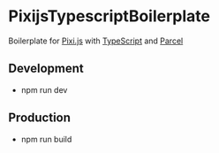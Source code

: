 # PixijsTypescriptBoilerplate

Boilerplate for [Pixi.js](http://www.pixijs.com/) with [TypeScript](https://www.typescriptlang.org/index.html)
and [Parcel](https://parceljs.org/)

## Development
* npm run dev

## Production
* npm run build
